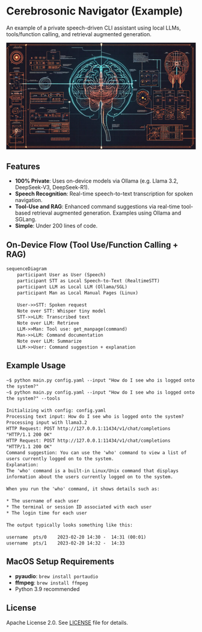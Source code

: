 # Cerebrosonic Navigator (Example)
An example of a private speech-driven CLI assistant using local LLMs, tools/function calling, and retrieval augmented generation.

![Cerebrosonic Navigator](/docs/CerebrosonicNavigator.png)

## Features
- **100% Private**: Uses on-device models via Ollama (e.g. Llama 3.2, DeepSeek-V3, DeepSeek-R1).
- **Speech Recognition**: Real-time speech-to-text transcription for spoken navigation.
- **Tool-Use and RAG**: Enhanced command suggestions via real-time tool-based retrieval augmented generation. Examples using Ollama and SGLang.
- **Simple**: Under 200 lines of code.

## On-Device Flow (Tool Use/Function Calling + RAG)
```mermaid
sequenceDiagram
    participant User as User (Speech)
    participant STT as Local Speech-to-Text (RealtimeSTT)
    participant LLM as Local LLM (Ollama/SGL)
    participant Man as Local Manual Pages (Linux)

    User->>STT: Spoken request
    Note over STT: Whisper tiny model
    STT->>LLM: Transcribed text
    Note over LLM: Retrieve
    LLM->>Man: Tool use: get_manpage(command)
    Man->>LLM: Command documentation
    Note over LLM: Summarize
    LLM->>User: Command suggestion + explanation
```

## Example Usage
```console
~$ python main.py config.yaml --input "How do I see who is logged onto the system?"
~$ python main.py config.yaml --input "How do I see who is logged onto the system?" --tools

Initializing with config: config.yaml
Processing text input: How do I see who is logged onto the system?
Processing input with llama3.2
HTTP Request: POST http://127.0.0.1:11434/v1/chat/completions "HTTP/1.1 200 OK"
HTTP Request: POST http://127.0.0.1:11434/v1/chat/completions "HTTP/1.1 200 OK"
Command suggestion: You can use the 'who' command to view a list of users currently logged on to the system.
Explanation: 
The 'who' command is a built-in Linux/Unix command that displays information about the users currently logged on to the system.

When you run the 'who' command, it shows details such as:

* The username of each user
* The terminal or session ID associated with each user
* The login time for each user

The output typically looks something like this:

username  pts/0    2023-02-20 14:30 -  14:31 (00:01)
username  pts/1    2023-02-20 14:32 -  14:33
```

## MacOS Setup Requirements
- **pyaudio**: `brew install portaudio`
- **ffmpeg**: `brew install ffmpeg`
- Python 3.9 recommended

## License
Apache License 2.0. See [LICENSE](LICENSE) file for details.